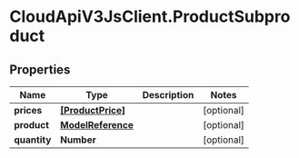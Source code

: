 # CloudApiV3JsClient.ProductSubproduct

## Properties
Name | Type | Description | Notes
------------ | ------------- | ------------- | -------------
**prices** | [**[ProductPrice]**](ProductPrice.md) |  | [optional] 
**product** | [**ModelReference**](ModelReference.md) |  | [optional] 
**quantity** | **Number** |  | [optional] 


